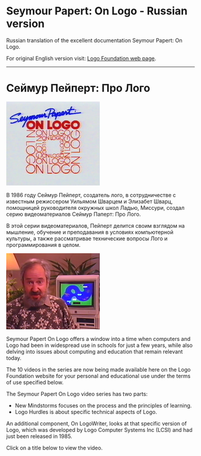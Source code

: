 

# Seymour Papert: On Logo - Russian version

Russian translation of the excellent documentation Seymour Papert: On Logo.

For original English version visit:
[Logo Foundation web page](https://el.media.mit.edu/logo-foundation/resources/onlogo/index.html).

---

# Сеймур Пейперт: Про Лого

![SeymourPapert_On_Logo-ru](./images/onlogo.png)

В 1986 году Сеймур Пейперт, создатель лого, в сотрудничестве с известным режиссером Уильямом Шварцем и Элизабет Шварц, помощницей руководителя окружных школ Ладью, Миссури, создал серию видеоматериалов Сеймур Паперт: Про Лого.

В этой серии видеоматериалов, Пейперт делится своим взглядом на мышление, обучение и преподавания в условиях компьютерной культуры, а также рассматривае технические вопросы Лого и программирования в целом.

![SeymourPapert_On_Logo-ru](./images/seymour.png)

Seymour Papert On Logo offers a window into a time when computers and Logo had been in widespread use in schools for just a few years, while also delving into issues about computing and education that remain relevant today.

The 10 videos in the series are now being made available here on the Logo Foundation website for your personal and educational use under the terms of use specified below.

The Seymour Papert On Logo video series has two parts:

* New Mindstorms focuses on the process and the principles of learning.
* Logo Hurdles is about specific technical aspects of Logo.

An additional component, On LogoWriter, looks at that specific version of Logo, which was developed by Logo Computer Systems Inc (LCSI) and had just been released in 1985.

Click on a title below to view the video. 
